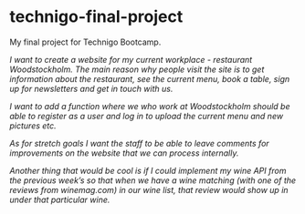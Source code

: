 # technigo-final-project

My final project for Technigo Bootcamp.

_I want to create a website for my current workplace - restaurant Woodstockholm. The main reason why people visit the site is to get information about the restaurant, see the current menu, book a table, sign up for newsletters and get in touch with us._

_I want to add a function where we who work at Woodstockholm should be able to register as a user and log in to upload the current menu and new pictures etc._

_As for stretch goals I want the staff to be able to leave comments for improvements on the website that we can process internally._

_Another thing that would be cool is if I could implement my wine API from the previous week’s so that when we have a wine matching (with one of the reviews from winemag.com) in our wine list, that review would show up in under that particular wine._
